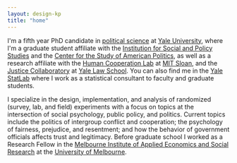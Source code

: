 ```yaml
---
layout: design-kp
title: "home"
---
```


I'm a fifth year PhD candidate in [political science](https://politicalscience.yale.edu/) at [Yale University](https://www.yale.edu/), where I'm a graduate student affiliate with the [Institution for Social and Policy Studies](https://isps.yale.edu/) and the [Center for the Study of American Politics](https://csap.yale.edu/), as well as a research affiliate with the [Human Cooperation Lab](http://davidrand-cooperation.com/lab/) at [MIT Sloan](https://mitsloan.mit.edu/), and the [Justice Collaboratory](https://law.yale.edu/justice-collaboratory) at [Yale Law School](https://law.yale.edu/). You can also find me in the [Yale StatLab](http://statlab.stat.yale.edu/) where I work as a statistical consultant to faculty and graduate students.

I specialize in the design, implementation, and analysis of randomized (survey, lab, and field) experiments with a focus on topics at the intersection of social psychology, public policy, and politics. Current topics include the politics of intergroup conflict and cooperation; the psychology of fairness, prejudice, and resentment; and how the behavior of government officials affects trust and legitimacy. Before graduate school I worked as a Research Fellow in the [Melbourne Institute of Applied Economics and Social Research](http://melbourneinstitute.unimelb.edu.au/) at the [University of Melbourne](http://www.unimelb.edu.au/). 

